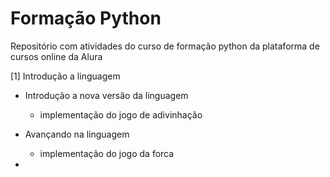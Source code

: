 # Formação Python

Repositório com atividades do curso de formação python da plataforma de cursos online da Alura

[1] Introdução a linguagem 

- Introdução a nova versão da linguagem 
    + implementação do jogo de adivinhação
    
- Avançando na linguagem
    + implementação do jogo da forca

- 